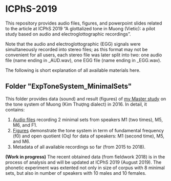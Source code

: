 # ICPhS-2019
This repository provides audio files, figures, and powerpoint slides related to the article at ICPhS 2019 “A glottalized tone in Muong (Vietic): a pilot study based on audio and electroglottographic recordings”.  

Note that the audio and electroglottographic (EGG) signals were simultaneously recorded into stereo files; as this format may not be convenient for all users, each stereo file was later split into two: one audio file (name ending in _AUD.wav), one EGG file (name ending in _EGG.wav).

The following is short explanation of all available materials here.

## Folder "ExpToneSystem_MinimalSets"
This folder provides data (sound) and result (figures) of [my Master study](https://dumas.ccsd.cnrs.fr/dumas-01405496/) on the tone system of Muong (Kim Thượng dialect) in 2016. In detail, it contains: 
1. [Audio files](ExpToneSystem_MinimalSets/Audio) recording 2 minimal sets from speakers M1 (two times), M5, M6, and F1. 
2. [Figures](ExpToneSystem_MinimalSets/Figure) demonstrate the tone system in term of fundamental frequency (f0) and open quotient (Oq) for data of speakers: M1 (second time), M5, and M6.
3. Metadata of all available recordings so far (from 2015 to 2018).

**(Work in progress)** The recent obtained data (from fieldwork 2018) is in the process of analysis and will be updated at ICPhS 2019 (August 2019). The phonetic experiment was extented not only in size of corpus with 8 minimal sets, but also in number of speakers with 10 males and 10 females.

